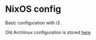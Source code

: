 # NixOS config

Basic configuration with i3.

Old Archlinux configuration is stored [here](https://github.com/vitalyavolyn/dotfiles/tree/09db27323806edfcf586b6c1d410bf4a77a8896f)
